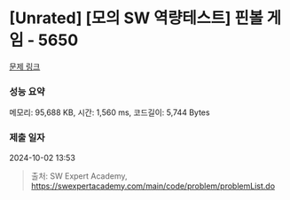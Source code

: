 # [Unrated] [모의 SW 역량테스트] 핀볼 게임 - 5650 

[문제 링크](https://swexpertacademy.com/main/code/problem/problemDetail.do?contestProbId=AWXRF8s6ezEDFAUo) 

### 성능 요약

메모리: 95,688 KB, 시간: 1,560 ms, 코드길이: 5,744 Bytes

### 제출 일자

2024-10-02 13:53



> 출처: SW Expert Academy, https://swexpertacademy.com/main/code/problem/problemList.do
